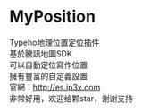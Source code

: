 # MyPosition
Typeho地理位置定位插件  
基於騰訊地圖SDK  
可以自動定位寫作位置  
擁有豐富的自定義設置  
官網：http://es.ip3x.com  
非常好用，欢迎给颗star，谢谢支持


